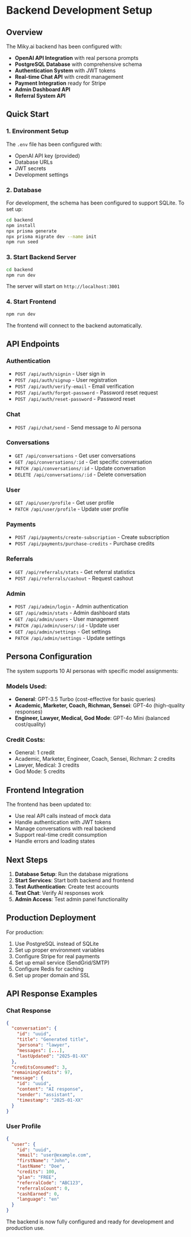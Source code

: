 # Backend Development Setup

## Overview
The Miky.ai backend has been configured with:
- **OpenAI API Integration** with real persona prompts
- **PostgreSQL Database** with comprehensive schema
- **Authentication System** with JWT tokens
- **Real-time Chat API** with credit management
- **Payment Integration** ready for Stripe
- **Admin Dashboard API**
- **Referral System API**

## Quick Start

### 1. Environment Setup
The `.env` file has been configured with:
- OpenAI API key (provided)
- Database URLs
- JWT secrets
- Development settings

### 2. Database
For development, the schema has been configured to support SQLite.
To set up:

```bash
cd backend
npm install
npx prisma generate
npx prisma migrate dev --name init
npm run seed
```

### 3. Start Backend Server
```bash
cd backend
npm run dev
```

The server will start on `http://localhost:3001`

### 4. Start Frontend
```bash
npm run dev
```

The frontend will connect to the backend automatically.

## API Endpoints

### Authentication
- `POST /api/auth/signin` - User sign in
- `POST /api/auth/signup` - User registration
- `POST /api/auth/verify-email` - Email verification
- `POST /api/auth/forgot-password` - Password reset request
- `POST /api/auth/reset-password` - Password reset

### Chat
- `POST /api/chat/send` - Send message to AI persona

### Conversations
- `GET /api/conversations` - Get user conversations
- `GET /api/conversations/:id` - Get specific conversation
- `PATCH /api/conversations/:id` - Update conversation
- `DELETE /api/conversations/:id` - Delete conversation

### User
- `GET /api/user/profile` - Get user profile
- `PATCH /api/user/profile` - Update user profile

### Payments
- `POST /api/payments/create-subscription` - Create subscription
- `POST /api/payments/purchase-credits` - Purchase credits

### Referrals
- `GET /api/referrals/stats` - Get referral statistics
- `POST /api/referrals/cashout` - Request cashout

### Admin
- `POST /api/admin/login` - Admin authentication
- `GET /api/admin/stats` - Admin dashboard stats
- `GET /api/admin/users` - User management
- `PATCH /api/admin/users/:id` - Update user
- `GET /api/admin/settings` - Get settings
- `PATCH /api/admin/settings` - Update settings

## Persona Configuration

The system supports 10 AI personas with specific model assignments:

### Models Used:
- **General**: GPT-3.5 Turbo (cost-effective for basic queries)
- **Academic, Marketer, Coach, Richman, Sensei**: GPT-4o (high-quality responses)
- **Engineer, Lawyer, Medical, God Mode**: GPT-4o Mini (balanced cost/quality)

### Credit Costs:
- General: 1 credit
- Academic, Marketer, Engineer, Coach, Sensei, Richman: 2 credits
- Lawyer, Medical: 3 credits
- God Mode: 5 credits

## Frontend Integration

The frontend has been updated to:
- Use real API calls instead of mock data
- Handle authentication with JWT tokens
- Manage conversations with real backend
- Support real-time credit consumption
- Handle errors and loading states

## Next Steps

1. **Database Setup**: Run the database migrations
2. **Start Services**: Start both backend and frontend
3. **Test Authentication**: Create test accounts
4. **Test Chat**: Verify AI responses work
5. **Admin Access**: Test admin panel functionality

## Production Deployment

For production:
1. Use PostgreSQL instead of SQLite
2. Set up proper environment variables
3. Configure Stripe for real payments
4. Set up email service (SendGrid/SMTP)
5. Configure Redis for caching
6. Set up proper domain and SSL

## API Response Examples

### Chat Response
```json
{
  "conversation": {
    "id": "uuid",
    "title": "Generated title",
    "persona": "lawyer",
    "messages": [...],
    "lastUpdated": "2025-01-XX"
  },
  "creditsConsumed": 3,
  "remainingCredits": 97,
  "message": {
    "id": "uuid",
    "content": "AI response",
    "sender": "assistant",
    "timestamp": "2025-01-XX"
  }
}
```

### User Profile
```json
{
  "user": {
    "id": "uuid",
    "email": "user@example.com",
    "firstName": "John",
    "lastName": "Doe",
    "credits": 100,
    "plan": "FREE",
    "referralCode": "ABC123",
    "referralsCount": 0,
    "cashEarned": 0,
    "language": "en"
  }
}
```

The backend is now fully configured and ready for development and production use.